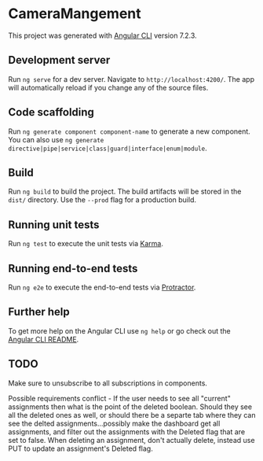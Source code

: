 # CameraMangement

This project was generated with [Angular CLI](https://github.com/angular/angular-cli) version 7.2.3.

## Development server

Run `ng serve` for a dev server. Navigate to `http://localhost:4200/`. The app will automatically reload if you change any of the source files.

## Code scaffolding

Run `ng generate component component-name` to generate a new component. You can also use `ng generate directive|pipe|service|class|guard|interface|enum|module`.

## Build

Run `ng build` to build the project. The build artifacts will be stored in the `dist/` directory. Use the `--prod` flag for a production build.

## Running unit tests

Run `ng test` to execute the unit tests via [Karma](https://karma-runner.github.io).

## Running end-to-end tests

Run `ng e2e` to execute the end-to-end tests via [Protractor](http://www.protractortest.org/).

## Further help

To get more help on the Angular CLI use `ng help` or go check out the [Angular CLI README](https://github.com/angular/angular-cli/blob/master/README.md).


## TODO

Make sure to unsubscribe to all subscriptions in components.

Possible requirements conflict - If the user needs to see all "current" assignments then what is the point of the deleted boolean.  Should they see all the deleted ones as well, or should there be a separte tab where they can see the delted assignments...possibly make the dashboard get all assignments, and filter out the assignments with the Deleted flag that are set to false. When deleting an assignment, don't actually delete, instead use PUT to update an assignment's Deleted flag.  